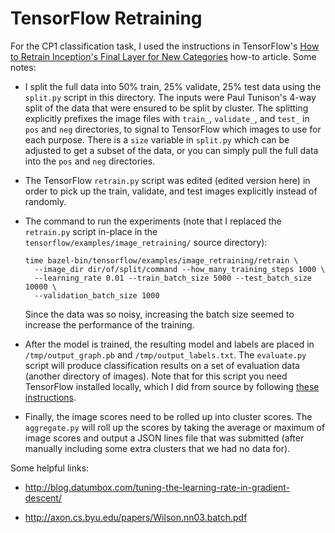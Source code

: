 
# TensorFlow Retraining

For the CP1 classification task, I used the instructions in TensorFlow's
[How to Retrain Inception's Final Layer for New Categories](https://www.tensorflow.org/versions/r0.10/how_tos/image_retraining/index.html)
how-to article. Some notes:

* I split the full data into 50% train, 25% validate, 25% test data using
the `split.py` script in this directory. The inputs were Paul Tunison's
4-way split of the data that were ensured to be split by cluster. The splitting
explicitly prefixes the image files with `train_`, `validate_`, and `test_`
in `pos` and `neg` directories, to signal to TensorFlow which images to use
for each purpose. There is a `size` variable in `split.py` which can be
adjusted to get a subset of the data, or you can simply pull the full data
into the `pos` and `neg` directories.

* The TensorFlow `retrain.py` script was edited (edited version here) in
order to pick up the train, validate, and test images explicitly instead of
randomly.

* The command to run the experiments (note that I replaced the `retrain.py`
script in-place in the `tensorflow/examples/image_retraining/` source directory):

  ```
  time bazel-bin/tensorflow/examples/image_retraining/retrain \
    --image_dir dir/of/split/command --how_many_training_steps 1000 \
    --learning_rate 0.01 --train_batch_size 5000 --test_batch_size 10000 \
    --validation_batch_size 1000
  ```

  Since the data was so noisy, increasing the batch size seemed to
increase the performance of the training.

* After the model is trained, the resulting model and labels are placed in `/tmp/output_graph.pb` and `/tmp/output_labels.txt`. The `evaluate.py` script
will produce classification results on a set of evaluation data (another
directory of images). Note that for this script you need TensorFlow installed
locally, which I did from source by following
[these instructions](https://www.tensorflow.org/versions/r0.10/get_started/os_setup.html#installing-from-sources).

* Finally, the image scores need to be rolled up into cluster scores. The
`aggregate.py` will roll up the scores by taking the average or maximum of
image scores and output a JSON lines file that was submitted (after
manually including some extra clusters that we had no data for).

Some helpful links:

* http://blog.datumbox.com/tuning-the-learning-rate-in-gradient-descent/

* http://axon.cs.byu.edu/papers/Wilson.nn03.batch.pdf
